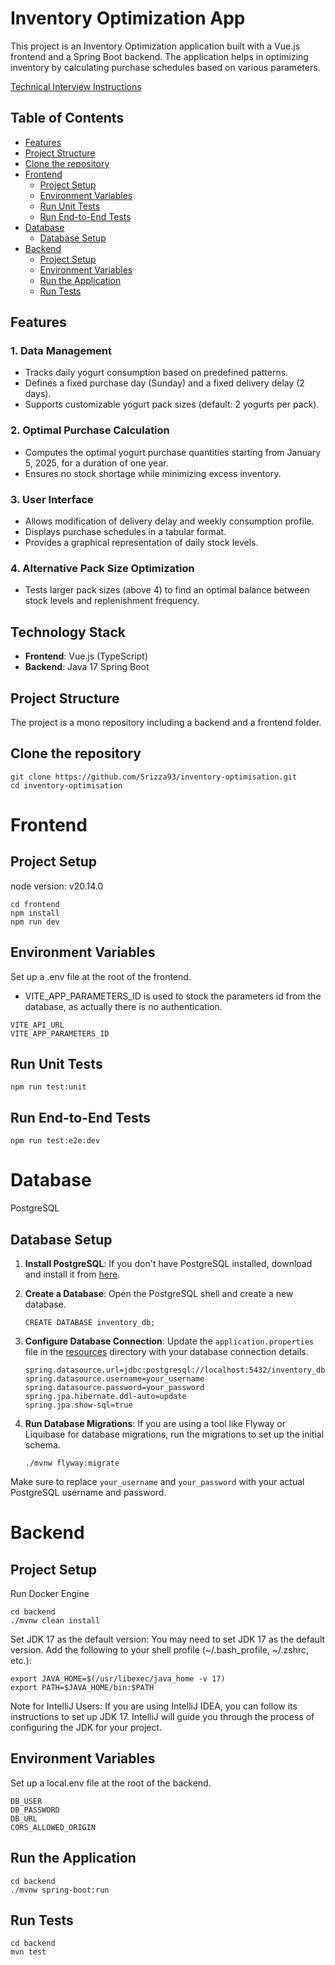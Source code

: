 # Inventory Optimization App

This project is an Inventory Optimization application built with a Vue.js frontend and a Spring Boot backend. The application helps in optimizing inventory by calculating purchase schedules based on various parameters.

[Technical Interview Instructions](https://docs.google.com/document/d/1JrymuUlePo70TVO0uUy8um-2Q8GT6_ed-iyAcnnnMec/edit?usp=sharing)

## Table of Contents

- [Features](#features)
- [Project Structure](#project-structure)
- [Clone the repository](#clone-the-repository)
- [Frontend](#frontend)
  - [Project Setup](#project-setup)
  - [Environment Variables](#environment-variables)
  - [Run Unit Tests](#run-unit-tests)
  - [Run End-to-End Tests](#run-end-to-end-tests)
- [Database](#database)
  - [Database Setup](#database-setup)
- [Backend](#backend)
  - [Project Setup](#project-setup-1)
  - [Environment Variables](#environment-variables-1)
  - [Run the Application](#run-the-application)
  - [Run Tests](#run-tests)

## Features

### 1. Data Management

- Tracks daily yogurt consumption based on predefined patterns.
- Defines a fixed purchase day (Sunday) and a fixed delivery delay (2 days).
- Supports customizable yogurt pack sizes (default: 2 yogurts per pack).

### 2. Optimal Purchase Calculation

- Computes the optimal yogurt purchase quantities starting from January 5, 2025, for a duration of one year.
- Ensures no stock shortage while minimizing excess inventory.

### 3. User Interface

- Allows modification of delivery delay and weekly consumption profile.
- Displays purchase schedules in a tabular format.
- Provides a graphical representation of daily stock levels.

### 4. Alternative Pack Size Optimization

- Tests larger pack sizes (above 4) to find an optimal balance between stock levels and replenishment frequency.

## Technology Stack

- **Frontend**: Vue.js (TypeScript)
- **Backend**: Java 17 Spring Boot

## Project Structure

The project is a mono repository including a backend and a frontend folder.

## Clone the repository

```
git clone https://github.com/Srizza93/inventory-optimisation.git
cd inventory-optimisation
```

# Frontend

## Project Setup

node version: v20.14.0

```
cd frontend
npm install
npm run dev
```

## Environment Variables

Set up a .env file at the root of the frontend.

- VITE_APP_PARAMETERS_ID is used to stock the parameters id from the database, as actually there is no authentication.

```
VITE_API_URL
VITE_APP_PARAMETERS_ID
```

## Run Unit Tests

```
npm run test:unit
```

## Run End-to-End Tests

```
npm run test:e2e:dev
```

# Database

PostgreSQL

## Database Setup

1. **Install PostgreSQL**: If you don't have PostgreSQL installed, download and install it from [here](https://www.postgresql.org/download/).

2. **Create a Database**: Open the PostgreSQL shell and create a new database.

   ```
   CREATE DATABASE inventory_db;
   ```

3. **Configure Database Connection**: Update the `application.properties` file in the [resources](http://_vscodecontentref_/0) directory with your database connection details.

   ```properties
   spring.datasource.url=jdbc:postgresql://localhost:5432/inventory_db
   spring.datasource.username=your_username
   spring.datasource.password=your_password
   spring.jpa.hibernate.ddl-auto=update
   spring.jpa.show-sql=true
   ```

4. **Run Database Migrations**: If you are using a tool like Flyway or Liquibase for database migrations, run the migrations to set up the initial schema.

   ```
   ./mvnw flyway:migrate
   ```

Make sure to replace `your_username` and `your_password` with your actual PostgreSQL username and password.

# Backend

## Project Setup

Run Docker Engine

```
cd backend
./mvnw clean install
```

Set JDK 17 as the default version: You may need to set JDK 17 as the default version. Add the following to your shell profile (~/.bash_profile, ~/.zshrc, etc.):

```
export JAVA_HOME=$(/usr/libexec/java_home -v 17)
export PATH=$JAVA_HOME/bin:$PATH
```

Note for IntelliJ Users: If you are using IntelliJ IDEA, you can follow its instructions to set up JDK 17. IntelliJ will guide you through the process of configuring the JDK for your project.

## Environment Variables

Set up a local.env file at the root of the backend.

```
DB_USER
DB_PASSWORD
DB_URL
CORS_ALLOWED_ORIGIN
```

## Run the Application

```
cd backend
./mvnw spring-boot:run
```

## Run Tests

```
cd backend
mvn test
```

